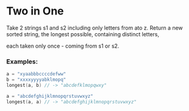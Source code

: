 # Two in One

Take 2 strings s1 and s2 including only letters from ato z. Return a new sorted string, the longest possible, containing distinct letters,

each taken only once - coming from s1 or s2.

### Examples:
```go
a = "xyaabbbccccdefww"
b = "xxxxyyyyabklmopq"
longest(a, b) // -> "abcdefklmopqwxy"

a = "abcdefghijklmnopqrstuvwxyz"
longest(a, a) // -> "abcdefghijklmnopqrstuvwxyz"
```
